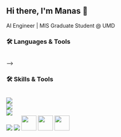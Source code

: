 ## Hi there, I'm Manas 👋
AI Engineer | MIS Graduate Student @ UMD

### 🛠️ Languages & Tools

<!-- <p align="left">
  <!-- Backend & Databases -->
  <br>
  <!-- <img src="https://skillicons.dev/icons?i=python,mongodb,mysql,cpp,c,fastapi,flask,elasticsearch,git,github,linux,vscode,postman,docker" /> -->
  <!-- <br> -->
  <!-- <img src="https://skillicons.dev/icons?i=tensorflow,tensorrt,pytorch,opencv,langchain,huggingface,openai" /> -->

<!-- </p> --> -->

### 🛠️ Skills & Tools

<p align="left">
  <br>
  <img src="https://skillicons.dev/icons?i=python,r,cpp,c" />
  </br>
  <img src="https://skillicons.dev/icons?i=mongodb,mysql,sqlite" />
  <br>
  <img src="https://skillicons.dev/icons?i=docker,fastapi,flask,linux"/>
  </br>
  <img src="https://skillicons.dev/icons?i=vscode,colab,anaconda,git,github,postman" />

  <!-- AI / ML / LLM -->
  <img src="https://skillicons.dev/icons?i=pytorch,tensorflow,opencv" />
  <img height="40" src="https://cdn.simpleicons.org/huggingface/FFD21E" />
  <img height="40" src="https://img.shields.io/badge/LangChain-0A0A0A?style=flat" />
  <img height="40" src="https://img.shields.io/badge/OpenAI-412991?style=flat&logo=openai&logoColor=white" />
  <!-- Tools & IDEs -->
  
</p>


<!--
**Manas2409/Manas2409** is a ✨ _special_ ✨ repository because its `README.md` (this file) appears on your GitHub profile.

Here are some ideas to get you started:

- 🔭 I’m currently working on ...
- 🌱 I’m currently learning ...
- 👯 I’m looking to collaborate on ...
- 🤔 I’m looking for help with ...
- 💬 Ask me about ...
- 📫 How to reach me: ...
- 😄 Pronouns: ...
- ⚡ Fun fact: ...
-->
